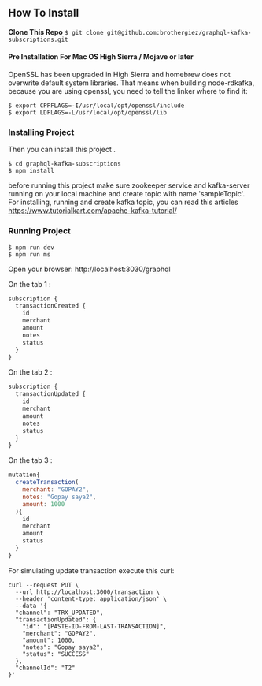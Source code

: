 ## How To Install
**Clone This Repo**
`$ git clone git@github.com:brothergiez/graphql-kafka-subscriptions.git`

#### Pre Installation For Mac OS High Sierra / Mojave or later

OpenSSL has been upgraded in High Sierra and homebrew does not overwrite default system libraries. That means when building node-rdkafka, because you are using openssl, you need to tell the linker where to find it:

```
$ export CPPFLAGS=-I/usr/local/opt/openssl/include
$ export LDFLAGS=-L/usr/local/opt/openssl/lib
```

### Installing Project
Then you can install this project .

```
$ cd graphql-kafka-subscriptions
$ npm install
```

before running this project make sure zookeeper service and kafka-server running on your local machine and create topic with name 'sampleTopic'. For installing, running and create kafka topic, you can read this articles https://www.tutorialkart.com/apache-kafka-tutorial/

### Running Project
```
$ npm run dev
$ npm run ms
```


Open your browser:
http://localhost:3030/graphql

On the tab 1 :

```javascript
subscription {
  transactionCreated {
    id
    merchant
    amount
    notes
    status
  }
}
```

On the tab 2 :

```javascript
subscription {
  transactionUpdated {
    id
    merchant
    amount
    notes
    status
  }
}
```

On the tab 3 :
```javascript
mutation{
  createTransaction(
    merchant: "GOPAY2",
    notes: "Gopay saya2",
    amount: 1000
  ){
    id
    merchant
    amount
    status
  }
}
```

For simulating update transaction execute this curl:
```shell
curl --request PUT \
  --url http://localhost:3000/transaction \
  --header 'content-type: application/json' \
  --data '{
  "channel": "TRX_UPDATED",
  "transactionUpdated": {
    "id": "[PASTE-ID-FROM-LAST-TRANSACTION]",
    "merchant": "GOPAY2",
    "amount": 1000,
    "notes": "Gopay saya2",
    "status": "SUCCESS"
  },
  "channelId": "T2"
}'
```